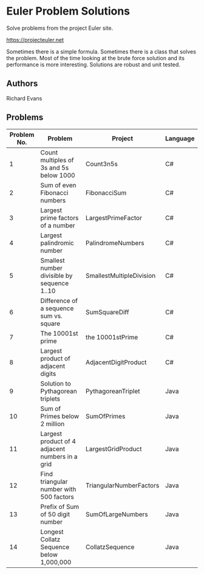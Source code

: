 
# Euler Problem Solutions

Solve problems from the project Euler site.

 https://projecteuler.net

Sometimes there is a simple formula. Sometimes there is a class that solves the problem. Most of the time looking at the brute force solution and its performance is more interesting. Solutions are robust and unit tested.

## Authors

Richard Evans

## Problems

|Problem No. | Problem | Project | Language |
|------------|---------|---------|----------|
| 1 | Count multiples of 3s and 5s below 1000 | Count3n5s | C# |
| 2 | Sum of even Fibonacci numbers | FibonacciSum | C# |
| 3 | Largest prime factors of a number | LargestPrimeFactor | C# |
| 4 | Largest palindromic number | PalindromeNumbers | C# |
| 5 | Smallest number divisible by sequence 1..10 | SmallestMultipleDivision | C# |
| 6 | Difference of a sequence sum vs. square | SumSquareDiff | C# |
| 7 | The 10001st prime | the 10001stPrime | C# |
| 8 | Largest product of adjacent digits | AdjacentDigitProduct | C# |
| 9 | Solution to Pythagorean triplets | PythagoreanTriplet | Java |
| 10 | Sum of Primes below 2 million | SumOfPrimes | Java |
| 11 | Largest product of 4 adjacent numbers in a grid | LargestGridProduct | Java |
| 12 | Find triangular number with 500 factors | TriangularNumberFactors | Java |
| 13 | Prefix of Sum of 50 digit number | SumOfLargeNumbers | Java |
| 14 | Longest Collatz Sequence below 1,000,000 | CollatzSequence | Java |

